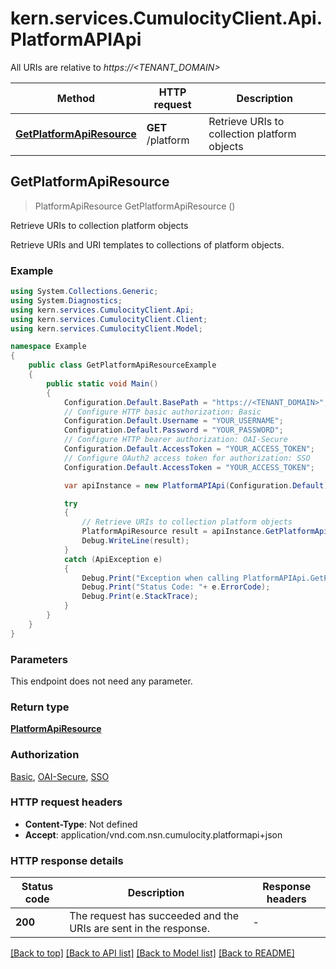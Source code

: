 # kern.services.CumulocityClient.Api.PlatformAPIApi

All URIs are relative to *https://<TENANT_DOMAIN>*

Method | HTTP request | Description
------------- | ------------- | -------------
[**GetPlatformApiResource**](PlatformAPIApi.md#getplatformapiresource) | **GET** /platform | Retrieve URIs to collection platform objects



## GetPlatformApiResource

> PlatformApiResource GetPlatformApiResource ()

Retrieve URIs to collection platform objects

Retrieve URIs and URI templates to collections of platform objects.

### Example

```csharp
using System.Collections.Generic;
using System.Diagnostics;
using kern.services.CumulocityClient.Api;
using kern.services.CumulocityClient.Client;
using kern.services.CumulocityClient.Model;

namespace Example
{
    public class GetPlatformApiResourceExample
    {
        public static void Main()
        {
            Configuration.Default.BasePath = "https://<TENANT_DOMAIN>";
            // Configure HTTP basic authorization: Basic
            Configuration.Default.Username = "YOUR_USERNAME";
            Configuration.Default.Password = "YOUR_PASSWORD";
            // Configure HTTP bearer authorization: OAI-Secure
            Configuration.Default.AccessToken = "YOUR_ACCESS_TOKEN";
            // Configure OAuth2 access token for authorization: SSO
            Configuration.Default.AccessToken = "YOUR_ACCESS_TOKEN";

            var apiInstance = new PlatformAPIApi(Configuration.Default);

            try
            {
                // Retrieve URIs to collection platform objects
                PlatformApiResource result = apiInstance.GetPlatformApiResource();
                Debug.WriteLine(result);
            }
            catch (ApiException e)
            {
                Debug.Print("Exception when calling PlatformAPIApi.GetPlatformApiResource: " + e.Message );
                Debug.Print("Status Code: "+ e.ErrorCode);
                Debug.Print(e.StackTrace);
            }
        }
    }
}
```

### Parameters

This endpoint does not need any parameter.

### Return type

[**PlatformApiResource**](PlatformApiResource.md)

### Authorization

[Basic](../README.md#Basic), [OAI-Secure](../README.md#OAI-Secure), [SSO](../README.md#SSO)

### HTTP request headers

- **Content-Type**: Not defined
- **Accept**: application/vnd.com.nsn.cumulocity.platformapi+json


### HTTP response details
| Status code | Description | Response headers |
|-------------|-------------|------------------|
| **200** | The request has succeeded and the URIs are sent in the response. |  -  |

[[Back to top]](#)
[[Back to API list]](../README.md#documentation-for-api-endpoints)
[[Back to Model list]](../README.md#documentation-for-models)
[[Back to README]](../README.md)

